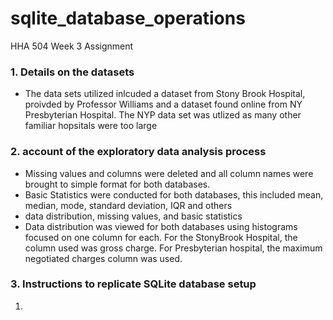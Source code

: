 # sqlite_database_operations
HHA 504 Week 3 Assignment

### 1. Details on the datasets
  * The data sets utilized inlcuded a dataset from Stony Brook Hospital, proivded     by Professor Williams and a dataset found online from NY Presbyterian Hospital.     The NYP data set was utlized as many other familiar hopsitals were too large

### 2. account of the exploratory data analysis process
  * Missing values and columns were deleted and all column names were brought to       simple format for both databases.
  * Basic Statistics were conducted for both databases, this included mean, median,   mode, standard deviation, IQR and others
  * data distribution, missing values, and basic statistics
  * Data distribution was viewed for both databases using histograms focused on one   column for each. For the StonyBrook Hospital, the column used was gross charge.     For Presbyterian hospital, the maximum negotiated charges column was used. 

### 3. Instructions to replicate SQLite database setup
  1.   
